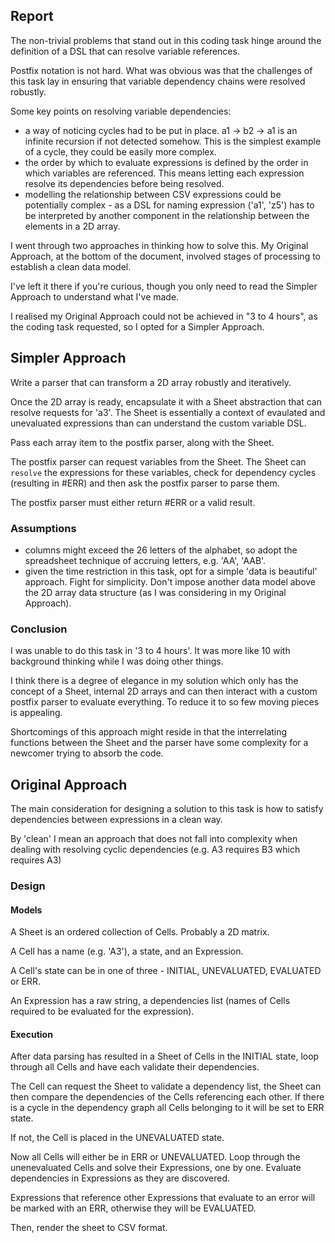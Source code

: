 ## Report

The non-trivial problems that stand out in this coding task hinge around the definition of a DSL that can resolve variable references. 

Postfix notation is not hard. What was obvious was that the challenges of this task lay in ensuring that variable dependency chains were resolved robustly. 

Some key points on resolving variable dependencies:

* a way of noticing cycles had to be put in place. a1 -> b2 -> a1 is an infinite recursion if not detected somehow. This is the simplest example of a cycle, they could be easily more complex.
* the order by which to evaluate expressions is defined by the order in which variables are referenced. This means letting each expression resolve its dependencies before being resolved. 
* modelling the relationship between CSV expressions could be potentially complex - as a DSL for naming expression ('a1', 'z5') has to be interpreted by another component in the relationship between the elements in a 2D array. 

I went through two approaches in thinking how to solve this. My Original Approach, at the bottom of the document, involved stages of processing to establish a clean data model. 

I've left it there if you're curious, though you only need to read the Simpler Approach to understand what I've made.

I realised my Original Approach could not be achieved in "3 to 4 hours", as the coding task requested, so I opted for a Simpler Approach.  

## Simpler Approach

Write a parser that can transform a 2D array robustly and iteratively. 

Once the 2D array is ready, encapsulate it with a Sheet abstraction that can resolve requests for 'a3'. The Sheet is essentially a context of evaulated and unevaluated expressions than can understand the custom variable DSL.

Pass each array item to the postfix parser, along with the Sheet. 

The postfix parser can request variables from the Sheet. The Sheet can `resolve` the expressions for these variables, check for dependency cycles (resulting in #ERR) and then ask the postfix parser to parse them. 

The postfix parser must either return #ERR or a valid result.

### Assumptions

* columns might exceed the 26 letters of the alphabet, so adopt the spreadsheet technique of accruing letters, e.g. 'AA', 'AAB'.
* given the time restriction in this task, opt for a simple 'data is beautiful' approach. Fight for simplicity. Don't impose another data model above the 2D array data structure (as I was considering in my Original Approach).

### Conclusion

I was unable to do this task in '3 to 4 hours'. It was more like 10 with background thinking while I was doing other things. 

I think there is a degree of elegance in my solution which only has the concept of a Sheet, internal 2D arrays and can then interact with a custom postfix parser to evaluate everything. To reduce it to so few moving pieces is appealing. 

Shortcomings of this approach might reside in that the interrelating functions between the Sheet and the parser have some complexity for a newcomer trying to absorb the code. 


## Original Approach

The main consideration for designing a solution to this task is how to satisfy dependencies between expressions in a clean way.

By 'clean' I mean an approach that does not fall into complexity when dealing with resolving cyclic dependencies (e.g. A3 requires B3 which requires A3)

### Design

#### Models

A Sheet is an ordered collection of Cells. Probably a 2D matrix.

A Cell has a name (e.g. 'A3'), a state, and an Expression.

A Cell's state can be in one of three - INITIAL, UNEVALUATED, EVALUATED or ERR. 

An Expression has a raw string, a dependencies list (names of Cells required to be evaluated for the expression).

#### Execution
 
After data parsing has resulted in a Sheet of Cells in the INITIAL state, loop through all Cells and have each validate their dependencies. 

The Cell can request the Sheet to validate a dependency list, the Sheet can then compare the dependencies of the Cells referencing each other. If there is a cycle in the dependency graph all Cells belonging to it will be set to ERR state. 

If not, the Cell is placed in the UNEVALUATED state.

Now all Cells will either be in ERR or UNEVALUATED. Loop through the unenevaluated Cells and solve their Expressions, one by one. Evaluate dependencies in Expressions as they are discovered. 

Expressions that reference other Expressions that evaluate to an error will be marked with an ERR, otherwise they will be EVALUATED.

Then, render the sheet to CSV format.
